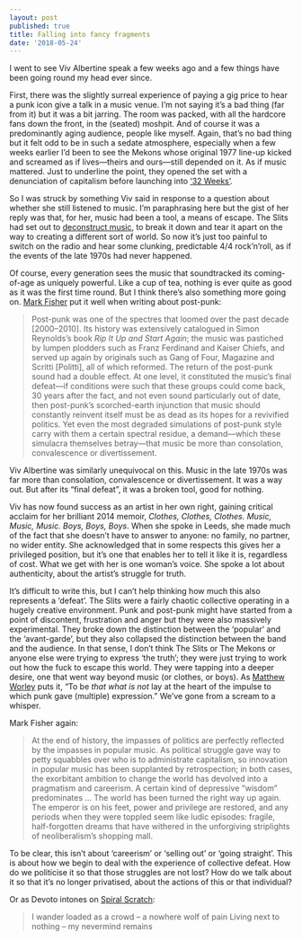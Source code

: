 ```yaml
---
layout: post
published: true
title: Falling into fancy fragments
date: '2018-05-24'
---
```

I went to see Viv Albertine speak a few weeks ago and a few things have been going round my head ever since.

First, there was the slightly surreal experience of paying a gig price to hear a punk icon give a talk in a music venue. I’m not saying it’s a bad thing (far from it) but it was a bit jarring. The room was packed, with all the hardcore fans down the front, in the (seated) moshpit. And of course it was a predominantly aging audience, people like myself. Again, that’s no bad thing but it felt odd to be in such a sedate atmosphere, especially when a few weeks earlier I’d been to see the Mekons whose original 1977 line-up kicked and screamed as if lives—theirs and ours—still depended on it. As if music mattered. Just to underline the point, they opened the set with a denunciation of capitalism before launching into [‘32 Weeks’](https://www.youtube.com/watch?v=ec3ChH5uAuQ).

So I was struck by something Viv said in response to a question about whether she still listened to music. I’m paraphrasing here but the gist of her reply was that, for her, music had been a tool, a means of escape. The Slits had set out to [deconstruct music](https://www.youtube.com/watch?v=PCr8V5wAroA), to break it down and tear it apart on the way to creating a different sort of world. So now it’s just too painful to switch on the radio and hear some clunking, predictable 4/4 rock’n’roll, as if the events of the late 1970s had never happened.

Of course, every generation sees the music that soundtracked its coming-of-age as uniquely powerful. Like a cup of tea, nothing is ever quite as good as it was the first time round. But I think there’s also something more going on. [Mark Fisher](https://www.newstatesman.com/music/2010/03/essay-world-change-songs-post) put it well when writing about post-punk:

> Post-punk was one of the spectres that loomed over the past decade [2000–2010]. Its history was extensively catalogued in Simon Reynolds’s book *Rip It Up and Start Again*; the music was pastiched by lumpen plodders such as Franz Ferdinand and Kaiser Chiefs, and served up again by originals such as Gang of Four, Magazine and Scritti [Politti], all of which reformed. The return of the post-punk sound had a double effect. At one level, it constituted the music’s final defeat—if conditions were such that these groups could come back, 30 years after the fact, and not even sound particularly out of date, then post-punk’s scorched-earth injunction that music should constantly reinvent itself must be as dead as its hopes for a revivified politics. Yet even the most degraded simulations of post-punk style carry with them a certain spectral residue, a demand—which these simulacra themselves betray—that music be more than consolation, convalescence or divertissement.

Viv Albertine was similarly unequivocal on this. Music in the late 1970s was far more than consolation, convalescence or divertissement. It was a way out. But after its “final defeat”, it was a broken tool, good for nothing.

Viv has now found success as an artist in her own right, gaining critical acclaim for her brilliant 2014 memoir, *Clothes, Clothes, Clothes. Music, Music, Music. Boys, Boys, Boys*. When she spoke in Leeds, she made much of the fact that she doesn’t have to answer to anyone: no family, no partner, no wider entity. She acknowledged that in some respects this gives her a privileged position, but it’s one that enables her to tell it like it is, regardless of cost. What we get with her is one woman’s voice. She spoke a lot about authenticity, about the artist’s struggle for truth.

It’s difficult to write this, but I can’t help thinking how much this also represents a ‘defeat’. The Slits were a fairly chaotic collective operating in a hugely creative environment. Punk and post-punk might have started from a point of discontent, frustration and anger but they were also massively experimental. They broke down the distinction between the ‘popular’ and the ‘avant-garde’, but they also collapsed the distinction between the band and the audience. In that sense, I don’t think The Slits or The Mekons or anyone else were trying to express ‘the truth’; they were just trying to work out how the fuck to escape this world. They were tapping into a deeper desire, one that went way beyond music (or clothes, or boys). As [Matthew Worley](https://www.cambridge.org/gb/academic/subjects/history/twentieth-century-british-history/no-future-punk-politics-and-british-youth-culture-19761984?format=PB) puts it, “To be *that what is not* lay at the heart of the impulse to which punk gave (multiple) expression.” We’ve gone from a scream to a whisper.

Mark Fisher again:

> At the end of history, the impasses of politics are perfectly reflected by the impasses in popular music. As political struggle gave way to petty squabbles over who is to administrate capitalism, so innovation in popular music has been supplanted by retrospection; in both cases, the exorbitant ambition to change the world has devolved into a pragmatism and careerism. A certain kind of depressive “wisdom” predominates … The world has been turned the right way up again. The emperor is on his feet, power and privilege are restored, and any periods when they were toppled seem like ludic episodes: fragile, half-forgotten dreams that have withered in the unforgiving striplights of neoliberalism’s shopping mall.

To be clear, this isn’t about ‘careerism’ or ‘selling out’ or ‘going straight’. This is about how we begin to deal with the experience of collective defeat. How do we politicise it so that those struggles are not lost? How do we talk about it so that it’s no longer privatised, about the actions of this or that individual?

Or as Devoto intones on [Spiral Scratch](https://www.youtube.com/watch?v=hzUJIA4u9hs):

> I wander loaded as a crowd – a nowhere wolf of pain
Living next to nothing – my nevermind remains
